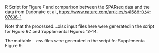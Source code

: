 R Script for Figure 7 and comparison between the SPARseq data and the data from Dadonaite et al., https://www.nature.com/articles/s41586-024-07636-1 

Note that the processed....xlsx input files here were generated in the script for Figure 6C and Supplemental Figures 13-14.

The muttable....csv files were generated in the script for Supplemental Figure 9.
